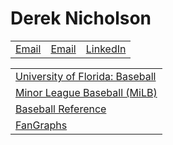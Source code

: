 # Derek Nicholson

|             |             |               |
| ----------- | ----------- | ------------- |
| [Email][1]	| [Email][2]	| [LinkedIn][3]	|

|                                       |
| ------------------------------------- |
| [University of Florida: Baseball][4]	|
| [Minor League Baseball (MiLB)][5]		  |
| [Baseball Reference][6]				        |
| [FanGraphs][7]						            |


[1]: mailto:nicholsond@pvpusd.net
[2]: mailto:dmdnic4@gmail.com
[3]: https://www.linkedin.com/in/derek-nicholson-7700a127/
[4]: https://floridagators.com/sports/baseball/roster/derek-nicholson/8580
[5]: https://www.milb.com/player/derek-nicholson-437912
[6]: https://www.baseball-reference.com/register/player.fcgi?id=nichol001der
[7]: https://www.fangraphs.com/players/derek-nicholson/sa210653/stats?position=1B/OF
